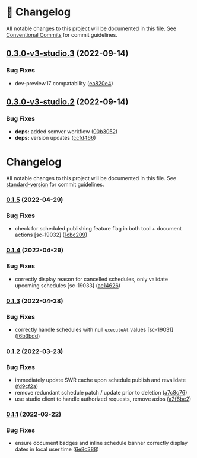 <!-- markdownlint-disable --><!-- textlint-disable -->

# 📓 Changelog

All notable changes to this project will be documented in this file. See
[Conventional Commits](https://conventionalcommits.org) for commit guidelines.

## [0.3.0-v3-studio.3](https://github.com/sanity-io/sanity-plugin-scheduled-publishing/compare/v0.3.0-v3-studio.2...v0.3.0-v3-studio.3) (2022-09-14)

### Bug Fixes

- dev-preview.17 compatability ([ea820e4](https://github.com/sanity-io/sanity-plugin-scheduled-publishing/commit/ea820e4ea5aad918721369b9602e9bd33b91ba19))

## [0.3.0-v3-studio.2](https://github.com/sanity-io/sanity-plugin-scheduled-publishing/compare/v0.3.0-v3-studio.1...v0.3.0-v3-studio.2) (2022-09-14)

### Bug Fixes

- **deps:** added semver workflow ([00b3052](https://github.com/sanity-io/sanity-plugin-scheduled-publishing/commit/00b3052c7c94f4d1aa2aa352fb8087ecd7e5b9da))
- **deps:** version updates ([ccfd466](https://github.com/sanity-io/sanity-plugin-scheduled-publishing/commit/ccfd466a204da7701d4b24f6764b32d6e51ae3b4))

# Changelog

All notable changes to this project will be documented in this file. See [standard-version](https://github.com/conventional-changelog/standard-version) for commit guidelines.

### [0.1.5](https://github.com/sanity-io/sanity-plugin-scheduled-publishing/compare/v0.1.4...v0.1.5) (2022-04-29)

### Bug Fixes

- check for scheduled publishing feature flag in both tool + document actions [sc-19032] ([1cbc209](https://github.com/sanity-io/sanity-plugin-scheduled-publishing/commit/1cbc209c6366f909fff3b5e0caacbc9718ae755f))

### [0.1.4](https://github.com/sanity-io/sanity-plugin-scheduled-publishing/compare/v0.1.3...v0.1.4) (2022-04-29)

### Bug Fixes

- correctly display reason for cancelled schedules, only validate upcoming schedules [sc-19033] ([ae14626](https://github.com/sanity-io/sanity-plugin-scheduled-publishing/commit/ae14626c0f4b90735eb5c5cc262e2f4990e4cfc7))

### [0.1.3](https://github.com/sanity-io/sanity-plugin-scheduled-publishing/compare/v0.1.2...v0.1.3) (2022-04-28)

### Bug Fixes

- correctly handle schedules with null `executeAt` values [sc-19031] ([f6b3bdd](https://github.com/sanity-io/sanity-plugin-scheduled-publishing/commit/f6b3bdd9bc49e6f74a94c32687b387ae8c762d67))

### [0.1.2](https://github.com/sanity-io/sanity-plugin-scheduled-publishing/compare/v0.1.1...v0.1.2) (2022-03-23)

### Bug Fixes

- immediately update SWR cache upon schedule publish and revalidate ([fd9cf2a](https://github.com/sanity-io/sanity-plugin-scheduled-publishing/commit/fd9cf2a1f9a51d4d5483230f7e78cb11881f70f2))
- remove redundant schedule patch / update prior to deletion ([a7c8c76](https://github.com/sanity-io/sanity-plugin-scheduled-publishing/commit/a7c8c765ed5a004d3bcbd66a0a06e750180d99a3))
- use studio client to handle authorized requests, remove axios ([a2f6be2](https://github.com/sanity-io/sanity-plugin-scheduled-publishing/commit/a2f6be23d0a6b6ee52e616d0534506f487d3603f))

### [0.1.1](https://github.com/sanity-io/sanity-plugin-scheduled-publishing/compare/v0.1.0...v0.1.1) (2022-03-22)

### Bug Fixes

- ensure document badges and inline schedule banner correctly display dates in local user time ([6e8c388](https://github.com/sanity-io/sanity-plugin-scheduled-publishing/commit/6e8c3882fb177567437b47f7569eaa2732a93644))
